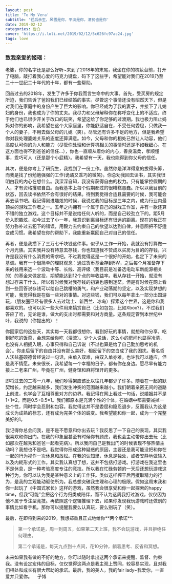 ```yaml
---
layout: post
title: 'To My Vera'
subtitle: '往后余生，风雪是你，平淡是你，清贫也是你'
date: 2019-02-12
categories: 告白
cover: 'https://i.loli.net/2019/02/12/5c626fc97ac24.jpg'
tags: love
---
```


<h3>致我亲爱的姬瑶：</h3>
<p> 老婆，你的名字还是那么好听~来到了2018年的末尾，我坐在你的梳妆台前，打开了电脑，敲打着我心爱的巧克力键盘，码下了这些字，希望能对我们在2019乃至二十一世纪二十年代的十年，都有一些帮助。 </p>
 <p>回首过去的2018年，发生了许多于你我而言生命中的大事。首先，受买房的规定所迫，我们告诉了爸妈我们已经结婚的事实。尽管这个事情还没有昭然天下，但是对我们在家庭中的身份产生了巨大的影响。你已经成为了我的妻子，并接下了儿媳妇的身份，我也成为了你的丈夫。我尽力和父母解释你在称呼变化上的不适应，终于他们也已很少开关于改口的玩笑，希望这给了你足够的过渡期。我也极力阻止妈妈对你的影响，我希望在这个大家庭里，你能舒适自在，不受任何委屈，只做我一个人的妻子，不用去做父母的儿媳（笑）。尽管还有许多不足的地方，但是我希望你对我处理婆媳关系的态度还算满意。如今，父母和你的相处已然让人动容，他们高度认可你的为人和能力（尽管你处理和计算机相关的事情时还是不如我细心，在这方面也得不到爸爸的信任…），你也一直顺从着你的内心，善良温柔，孝顺懂事，乖巧可人（还是那个小屁精）。我希望有一天，我也能得到你父母的信任。 </p>
 <p>其次，便是你考上了研究生，我找到了一份工作。虽然你是洋洋得意的拔得头筹，而我是找了份勉勉强强的工作(诡谲又乖巧的微笑)。你总劝我回去读书，其实我很明白我的内心在想什么。我深深自知，我没有获得自由的权力。只有能掌控假期的人，才有资格攫取自由。而我基本上每个假期都过的很糟糕愚蠢。所以以我目前的状态，回去读书依然不会有很好的结果。待到我觉得合适且需要的时候，我可能会再去读书吧。我记得刚进趣炫的时候，我说过我的目标是三年之内，成为行业内最顶尖的游戏工作者之一。五年之内拥有一个属于自己的游戏工作室，并有一款还算不错的独立游戏。这个目标并不是说给任何人听的，而是自己较劲立下的。距5月份入职趣炫，如今过去了小一年，我意识到离目标还有很远的距离。现在的我正在努力弥补过去犯下的错误，用毅力去约束自己的欲望以达到自律，并意图把不舒适变成习惯。我希望在你的帮助下，我能重新赢回自己对自己的信任。 </p>
<p>再者，便是我攒下了三万七千块钱这件事。似乎从工作一开始，我就没有打算做一个月光族。其实我并没有特意去存钱，你也知道我不赞成以买房为目的的存钱，兴许是我没有什么消费的需求吧。不过我觉得这是一个很好的开始，也定下了未来的基调。我有一个很简单的理财观念：通过货币基金存到5W，之后每个月准备存下来的钱用来选一个波动中等、长线、高评级（我目前是准备选电动车新能源相关的）的基金来做定投，期望能达到12个点的年收益率。我从存钱一开始，就没有想过存来干什么，所以有时候我对我存钱的初衷也感到迷茫。但是有时候在网上看到一些回答说存钱可以给自己跳槽的勇气，和产业动荡期的坚定，以及实现梦想的可能，我觉得我是在做一些对的事情。对这些钱，我们可以每年拿出一部分出国游玩，（朋友圈已经有很多人去过瑞士、新西兰、冰岛）探索这个世界，这是你和我都喜欢的。也可以买一些大件用来犒赏自己（比如包包，比如Xbox?）。不过我们答应了哈，无论是谁，做大的支出时都需要和对方商量。这条规定管到本世纪中叶，我说的（你提出的）！ </p>
 <p>你回家后的这些天，其实每一天我都很想你。看到好玩的事情，就想和你分享，吃到好吃的饭菜，会想夹给你吃（泪流）。少个人说话，这么小的房间也显得冷清，也没有人相拥入眠，心事只得和自己诉说（不过也算是给了自己勤加思考的机会）。你走后留下的自由并没有那么美好，相反留下的空白成了我的困扰。著名哲人沃兹基硕德曾经说过一句话，由单入双难，由双入单亦难。也许我可以适应，但是我不情愿。未来很长，我希望每一个幸福的日子，都有你在身边。愿尽早有能力接上二老来广州，毕竟在广州，健身馆和麻将馆开的更多。 </p>
<p>即将过去的二零一八年，我们吵得架应该比以往几年都少了许多。随着在一起的默契增长，约定越来越多，我们发生冲突的范围越来越小。我们朝着亲密无间的道路上前进，也学会了互相尊重对方的边界。我记得在网上看过一句话，说婚姻并不是1+1=2，而是0.5+0.5=1。我们都原本是充满个性的个体，在婚姻中都需要减掉一些个性，同时学会忍耐和包容。我觉得这并不是委屈和隐忍退步，反而我认为这是成长为成熟的标志，还有成为完美个体的蜕变。我希望能和你一起，成为一个完整美好的1。 </p>
 <p>我记得你总会问我，是不是不愿意和你出去玩？我反思了一下自己的表现，其实我很喜欢和你出门。在我的印象里甚至有时候你有顾虑，我也会主动带你出去玩（比如那次在越秀和爸爸一起看完病）。所以我问自己是我出门的时候表现不够热情主动吗？我想也不是吧。我觉得你形成这种疑惑的原因，主要还是我可能没把和你在一起的行为视作一次休息和放松。在我的认知里，休息是独处，或者安静地做输入以及内耗形式的工作。其实我认真想了想，这并不包括打游戏。打游戏在我这里也不是休息，是一种考验高度专注的竞技。所以我在忙碌劳顿的一天后还想玩游戏这种行为，你可以认为我是某种意义上的工作狂。类似这样榨干后再攫取精力的行为，是我的主观能动驱使所为。我总想突破我生理和心理的极限。假如这周末我和你一起玩了《中国式家长》这样的游戏，虽然我会很享受和你一起探索的happy time，但我“可能”会把这个行为归类成陪伴，而不认为这周我打过游戏，仅仅因为他不属于专注型竞技。再依照这个逻辑推理下去，如果你发现我玩游戏时还做别的事情比如看手机，那你可以提醒我要么认真玩，要么别玩了（笑）。 </p>
 最后，在即将到来的2019，我想郑重且正式地给你**两个承诺**:
<blockquote>
<p>第一个承诺是，周一到周五，如果第二天上班，我不会玩游戏，并且拒绝任何理由。</p>
<p>第二个承诺是，每天九点到十点间，花10分钟，躺着思考、反省和冥想。</p> 
</blockquote>

<p> 未来如果我有做的不好的地方，你可以随时拿出这两个承诺来提醒、监督、约束我。没有设定宏伟的目标，仅仅觉得这两点是我主观上赞同，较容易实现，且对我们相处和成长有很大帮助的承诺。最后，我的美人，我的fair lady~我爱你，一直爱并只爱你。&nbsp; &nbsp; 子博</p>

